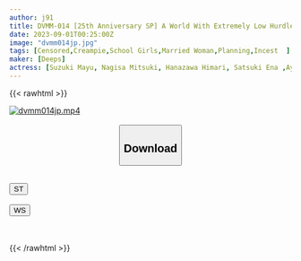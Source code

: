 ```yaml
---
author: j91
title: DVMM-014 [25th Anniversary SP] A World With Extremely Low Hurdles For Shin And SEX
date: 2023-09-01T00:25:00Z
image: "dvmm014jp.jpg"
tags: [Censored,Creampie,School Girls,Married Woman,Planning,Incest	 ]
maker: [Deeps]
actress: [Suzuki Mayu, Nagisa Mitsuki, Hanazawa Himari, Satsuki Ena ,Ayase Himari, Kawae Yua ]
---
```



{{< rawhtml >}}

<div class="video" data-videoid="1d329Vq3XbseKed">
    <a href="javascript:;">
        <img src="https://my.j91.asia/posts/dvmm014jp/dvmm014jp.jpg" width="WIDTH" height="HEIGHT" alt="dvmm014jp.mp4" loading="lazy">
    </a>
</div>

<script type="text/javascript" src="https://j91.asia/asset/on-demand-st.js"></script>

<br>
  <link rel="stylesheet" href="https://j91.asia/asset/bs5.css">
  
  <center>
  <button class="btn btn-primary" type="button" data-bs-toggle="collapse" data-bs-target=".multi-collapse" aria-expanded="false" aria-controls="multiCollapseExample1 multiCollapseExample2"><h2>Download</h2></button></center>
</p>
<div class="row">
  <div class="col">
    <div class="collapse multi-collapse" id="multiCollapseExample1">
      <div class="card card-body">
	      	      <br>
<div class="buttons">  
<a href="https://streamtape.to/v/1d329Vq3XbseKed"><button class="btn-hover color-3"><i class="fa fa-download"></i> ST</button></a></div>
    </div>
  </div>
</div>
  <div class="col">
    <div class="collapse multi-collapse" id="multiCollapseExample2">
      <div class="card card-body">
	      <br>
<div class="buttons">
    <a href="https://wolfstream.tv/ziqz1e6on5b7"><button class="btn-hover color-9"><i class="fa fa-download"></i> WS</button></a></div>
<br><br>
      </div>
    </div>
  </div>
</div>

{{< /rawhtml >}}
